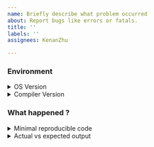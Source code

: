 ```yaml
---
name: Briefly describe what problem occurred
about: Report bugs like errors or fatals.
title: ''
labels: ''
assignees: KenanZhu

---
```


### Environment

<details> <summary>OS Version</summary>
</details>

<details> <summary>Compiler Version</summary>
</details>

### What happened ?

<details> <summary>Minimal reproducible code</summary>
</details>

<details> <summary>Actual vs expected output</summary>
</details>
